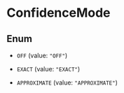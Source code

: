 

# ConfidenceMode

## Enum


* `OFF` (value: `"OFF"`)

* `EXACT` (value: `"EXACT"`)

* `APPROXIMATE` (value: `"APPROXIMATE"`)



